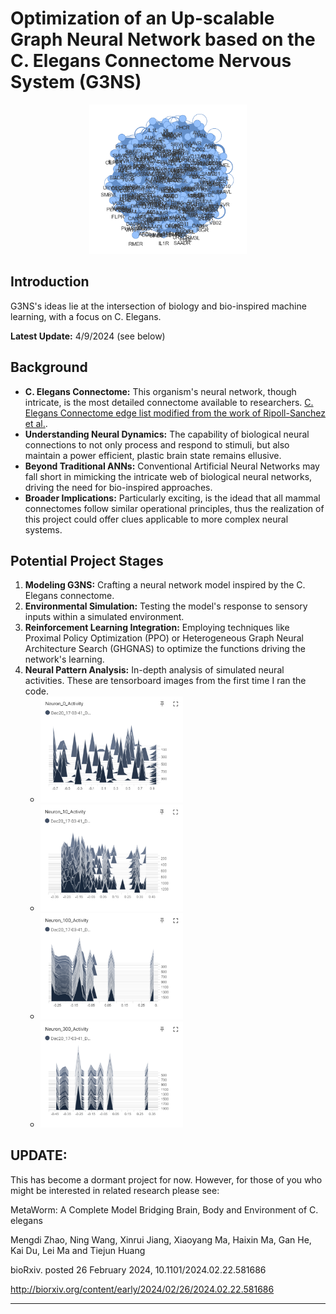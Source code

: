 # Optimization of an Up-scalable Graph Neural Network based on the C. Elegans Connectome Nervous System (G3NS)

<p align="center">
  <img src="https://github.com/obilogy/G3NS/blob/main/images/g3ns.png" width="50%" height="50%">
</p>

## Introduction
G3NS's ideas lie at the intersection of biology and bio-inspired machine learning, with a focus on C. Elegans. 

**Latest Update:** 4/9/2024 (see below)

## Background
- **C. Elegans Connectome:** This organism's neural network, though intricate, is the most detailed connectome available to researchers. [C. Elegans Connectome edge list modified from the work of Ripoll-Sanchez et al.](https://www.cell.com/neuron/pdf/S0896-6273(23)00756-0.pdf).
- **Understanding Neural Dynamics:** The capability of biological neural connections to not only process and respond to stimuli, but also maintain a power efficient, plastic brain state remains ellusive.
- **Beyond Traditional ANNs:** Conventional Artificial Neural Networks may fall short in mimicking the intricate web of biological neural networks, driving the need for bio-inspired approaches.
- **Broader Implications:** Particularly exciting, is the idead that all mammal connectomes follow similar operational principles, thus the realization of this project could offer clues applicable to more complex neural systems.

## Potential Project Stages
1. **Modeling G3NS:** Crafting a neural network model inspired by the C. Elegans connectome.
2. **Environmental Simulation:** Testing the model's response to sensory inputs within a simulated environment.
3. **Reinforcement Learning Integration:** Employing techniques like Proximal Policy Optimization (PPO) or Heterogeneous Graph Neural Architecture Search (GHGNAS) to optimize the functions driving the network's learning. 
4. **Neural Pattern Analysis:** In-depth analysis of simulated neural activities. These are tensorboard images from the first time I ran the code.
   - <img src="https://github.com/obilogy/G3NS/blob/main/images/neuron%200%20activity.png" width="50%" height="50%">
   - <img src="https://github.com/obilogy/G3NS/blob/main/images/neuron%2010%20activity.png" width="50%" height="50%">
   - <img src="https://github.com/obilogy/G3NS/blob/main/images/neuron%20100%20activity.png" width="50%" height="50%">
   - <img src="https://github.com/obilogy/G3NS/blob/main/images/neuron%20300%20activity.png" width="50%" height="50%">

## UPDATE: 
This has become a dormant project for now. However, for those of you who might be interested in related research please see:

MetaWorm: A Complete Model Bridging Brain, Body and Environment of C. elegans

Mengdi Zhao, Ning Wang, Xinrui Jiang, Xiaoyang Ma, Haixin Ma, Gan He, Kai Du, Lei Ma and Tiejun Huang

bioRxiv. posted 26 February 2024, 10.1101/2024.02.22.581686

http://biorxiv.org/content/early/2024/02/26/2024.02.22.581686

---
